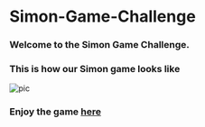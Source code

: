# Simon-Game-Challenge

### Welcome to the **Simon Game** Challenge.

### This is how our Simon game looks like
![pic](https://user-images.githubusercontent.com/84179065/168966305-5e9484aa-7bed-4ca6-aaa6-f76b914c2cf3.JPG)


### Enjoy the game [here](https://itzwow.github.io/Simon-Game-Challenge)
